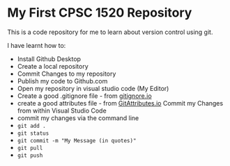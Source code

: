 # My First CPSC 1520 Repository	

This is a code repository for me to learn about version control using git.

I have learnt how to:

- Install Github Desktop
- Create a local repository
- Commit Changes to my repository
- Publish my code to Github.com
- Open my repository in visual studio code (My Editor)
- Create a good .gitignore file - from [gitignore.io](https://gitignore.io)
- create a good attributes file - from [GitAttributes.io](https://gitattributes.io)
Commit my Changes from within Visual Studio Code
- commit my changes via the command line
- `git add .`
- `git status`
- `git commit -m "My Message (in quotes)"`
- `git pull`
- `git push`
